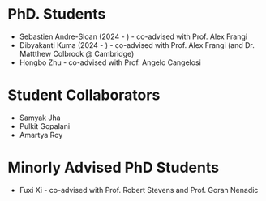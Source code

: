 
PhD. Students
===============
* Sebastien Andre-Sloan (2024 - ) - co-advised with Prof. Alex Frangi
* Dibyakanti Kuma (2024 - ) - co-advised with Prof. Alex Frangi (and Dr. Mattthew Colbrook @ Cambridge)
* Hongbo Zhu - co-advised with Prof. Angelo Cangelosi



Student Collaborators
===============
* Samyak Jha
* Pulkit Gopalani
* Amartya Roy

Minorly Advised PhD Students
==============
* Fuxi Xi - co-advised with Prof. Robert Stevens and Prof. Goran Nenadic
